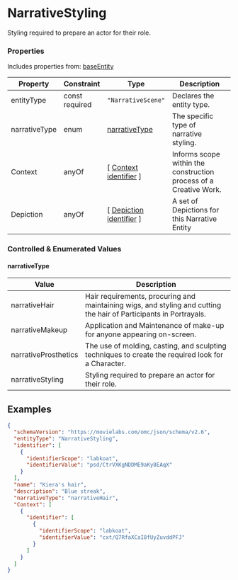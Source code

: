 # NarrativeStyling
Styling required to prepare an actor for their role.
### Properties
Includes properties from: [baseEntity](../core/baseEntity.md)

| Property      | Constraint        | Type                                                                               | Description                                                       |
| ------------- | ----------------- | ---------------------------------------------------------------------------------- | ----------------------------------------------------------------- |
| entityType    | const<br>required | `"NarrativeScene"`                                                                 | Declares the entity type.                                         |
| narrativeType | enum              | [narrativeType](#narrativeType)                                                    | The specific type of narrative styling.                           |
| Context       | anyOf             | [ [Context](./Context.md) <br>[identifier](../Utility/Utility.md#identifier) ]     | Informs scope within the construction process of a Creative Work. |
| Depiction     | anyOf             | [ [Depiction](./Depiction.md) <br>[identifier](../Utility/Utility.md#identifier) ] | A set of Depictions for this Narrative Entity                     |

### Controlled & Enumerated Values

#### narrativeType
| Value                | Description                                                                                                        |
| -------------------- | ------------------------------------------------------------------------------------------------------------------ |
| narrativeHair        | Hair requirements, procuring and maintaining wigs, and styling and cutting the hair of Participants in Portrayals. |
| narrativeMakeup      | Application and Maintenance of make-up for anyone appearing on-screen.                                             |
| narrativeProsthetics | The use of molding, casting, and sculpting techniques to create the required look for a Character.                 |
| narrativeStyling     | Styling required to prepare an actor for their role.                                                               |

## Examples

```JSON
{  
  "schemaVersion": "https://movielabs.com/omc/json/schema/v2.6",  
  "entityType": "NarrativeStyling",  
  "identifier": [  
    {  
      "identifierScope": "labkoat",  
      "identifierValue": "psd/CtrVXKgNDDME9aKy8EAqX"  
    }  
  ],  
  "name": "Kiera's hair",  
  "description": "Blue streak",  
  "narrativeType": "narrativeHair",  
  "Context": [  
    {  
      "identifier": [  
        {  
          "identifierScope": "labkoat",  
          "identifierValue": "cxt/Q7RfaXCaI8fUyZuvddPFJ"  
        }  
      ]  
    }  
  ]  
}
```
